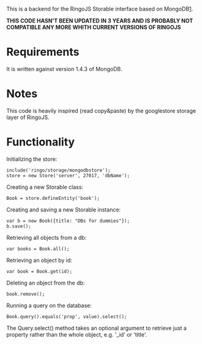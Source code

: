 This is a backend for the RingoJS Storable interface based on MongoDB[1].

  [1]: http://www.mongodb.org/

__THIS CODE HASN'T BEEN UPDATED IN 3 YEARS AND IS PROBABLY NOT COMPATIBLE ANY MORE WHITH CURRENT VERSIONS OF RINGOJS__

Requirements
============

It is written against version 1.4.3 of MongoDB.

Notes
=============

This code is heavily inspired (read copy&paste) by the googlestore storage layer of RingoJS.

Functionality
=============

Initializing the store:

    include('ringo/storage/mongodbstore');
    store = new Store('server', 27017, 'dbName');

Creating a new Storable class:

    Book = store.defineEntity('book');

Creating and saving a new Storable instance:

    var b = new Book({title: "DBs for dummies"});
    b.save();

Retrieving all objects from a db:

    var books = Book.all();

Retrieving an object by id:

    var book = Book.get(id);

Deleting an object from the db:

    book.remove();

Running a query on the database:

    Book.query().equals('prop', value).select();

The Query.select() method takes an optional argument to retrieve
just a property rather than the whole object, e.g. '_id' or 'title'.

